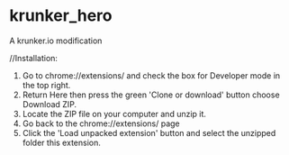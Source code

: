 # krunker_hero
A krunker.io modification

//Installation:
1. Go to chrome://extensions/ and check the box for Developer mode in the top right.
2. Return Here then press the green 'Clone or download' button choose Download ZIP.
3. Locate the ZIP file on your computer and unzip it.
4. Go back to the chrome://extensions/ page
5. Click the 'Load unpacked extension' button and select the unzipped folder this extension.
